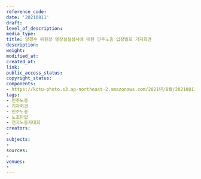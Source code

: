 ```yaml
---
reference_code: 
date: '20210811'
draft: 
level_of_description: 
media_type: 
title: 양경수 위원장 영장실질심사에 대한 민주노총 입장발표 기자회견
description: 
weight: 
modified_at: 
created_at: 
link: 
public_access_status: 
copyright_status: 
components:
- https://kctu-photo.s3.ap-northeast-2.amazonaws.com/2021년/8월/20210811-양경수+위원장+영장실질심사에+대한+민주노총+입장발표+기자회견_민주노총_기자회견_민주노총_노조탄압_전국노동자대회/_5D40486.jpg
tags:
- 민주노총
- 기자회견
- 민주노총
- 노조탄압
- 전국노동자대회
creators:
- 
subjects:
- 
sources:
- 
venues:
- 
---
```


